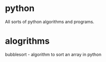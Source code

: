 # python
All sorts of python algorithms and programs.

# alogrithms
bubblesort - algorithm to sort an array in python
